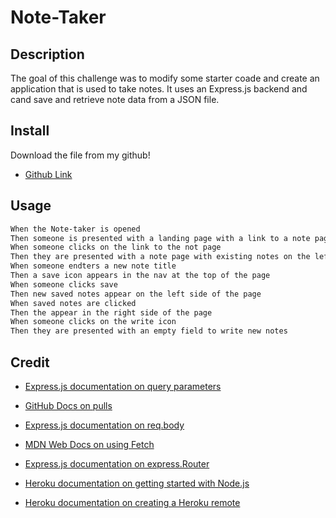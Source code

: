 # Note-Taker

## Description
The goal of this challenge was to modify some starter coade and create an application that is used to take notes. It uses an Express.js backend and cand save and retrieve note data from a JSON file.

## Install
Download the file from my github!
* [Github Link](https://github.com/BryceedThompson/Note-Taker)

## Usage
```md
When the Note-taker is opened
Then someone is presented with a landing page with a link to a note page
When someone clicks on the link to the not page
Then they are presented with a note page with existing notes on the left and a section to write new notes
When someone endters a new note title
Then a save icon appears in the nav at the top of the page
When someone clicks save
Then new saved notes appear on the left side of the page
When saved notes are clicked
Then the appear in the right side of the page
When someone clicks on the write icon 
Then they are presented with an empty field to write new notes
```

## Credit
* [Express.js documentation on query parameters](http://expressjs.com/en/guide/routing.html#route-paths)
* [GitHub Docs on pulls](https://docs.github.com/en/rest/reference/pulls)
* [Express.js documentation on req.body](http://expressjs.com/en/api.html#req.body)
* [MDN Web Docs on using Fetch](https://developer.mozilla.org/en-US/docs/Web/API/Fetch_API/Using_Fetch)
* [Express.js documentation on express.Router](http://expressjs.com/en/guide/routing.html#express-router)
* [Heroku documentation on getting started with Node.js](https://devcenter.heroku.com/articles/getting-started-with-nodejs?singlepage=true)

* [Heroku documentation on creating a Heroku remote](https://devcenter.heroku.com/articles/git#creating-a-heroku-remote)
